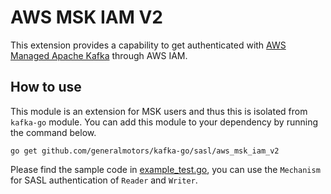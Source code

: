 # AWS MSK IAM V2

This extension provides a capability to get authenticated with [AWS Managed Apache Kafka](https://aws.amazon.com/msk/)
through AWS IAM.

## How to use

This module is an extension for MSK users and thus this is isolated from `kafka-go` module.
You can add this module to your dependency by running the command below.

```shell
go get github.com/generalmotors/kafka-go/sasl/aws_msk_iam_v2
```

Please find the sample code in [example_test.go](./example_test.go), you can use the `Mechanism` for SASL authentication of `Reader` and `Writer`.
